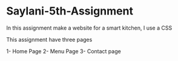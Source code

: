 # Saylani-5th-Assignment

In this assignment make a website for a smart kitchen, I use a CSS

This assignment have three pages

1-  Home Page
2-  Menu Page
3-  Contact page

